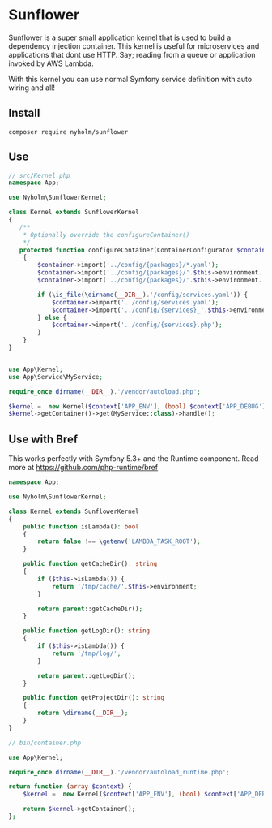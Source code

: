 # Sunflower

Sunflower is a super small application kernel that is used to build a dependency
injection container. This kernel is useful for microservices and applications that
dont use HTTP. Say; reading from a queue or application invoked by AWS Lambda.

With this kernel you can use normal Symfony service definition with auto wiring
and all!

## Install

```
composer require nyholm/sunflower
```

## Use

```php
// src/Kernel.php
namespace App;

use Nyholm\SunflowerKernel;

class Kernel extends SunflowerKernel
{
   /**
    * Optionally override the configureContainer()
    */
   protected function configureContainer(ContainerConfigurator $container): void
    {
        $container->import('../config/{packages}/*.yaml');
        $container->import('../config/{packages}/'.$this->environment.'/*.yaml');
        $container->import('../config/{packages}/'.$this->environment.'/*.php');

        if (\is_file(\dirname(__DIR__).'/config/services.yaml')) {
            $container->import('../config/services.yaml');
            $container->import('../config/{services}_'.$this->environment.'.yaml');
        } else {
            $container->import('../config/{services}.php');
        }
    }
}
```

```php

use App\Kernel;
use App\Service\MyService;

require_once dirname(__DIR__).'/vendor/autoload.php';

$kernel =  new Kernel($context['APP_ENV'], (bool) $context['APP_DEBUG']);
$kernel->getContainer()->get(MyService::class)->handle();
```

## Use with Bref

This works perfectly with Symfony 5.3+ and the Runtime component. Read more at
https://github.com/php-runtime/bref

```php
namespace App;

use Nyholm\SunflowerKernel;

class Kernel extends SunflowerKernel
{
    public function isLambda(): bool
    {
        return false !== \getenv('LAMBDA_TASK_ROOT');
    }

    public function getCacheDir(): string
    {
        if ($this->isLambda()) {
            return '/tmp/cache/'.$this->environment;
        }

        return parent::getCacheDir();
    }

    public function getLogDir(): string
    {
        if ($this->isLambda()) {
            return '/tmp/log/';
        }

        return parent::getLogDir();
    }

    public function getProjectDir(): string
    {
        return \dirname(__DIR__);
    }
}
```

```php
// bin/container.php

use App\Kernel;

require_once dirname(__DIR__).'/vendor/autoload_runtime.php';

return function (array $context) {
    $kernel =  new Kernel($context['APP_ENV'], (bool) $context['APP_DEBUG']);

    return $kernel->getContainer();
};
```
